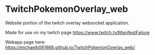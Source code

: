 # TwitchPokemonOverlay_web
Website portion of the twitch overlay websocket application.

Made for use on my twitch page https://www.twitch.tv/ManifestFailure

Webapp page here: https://michaelb081988.github.io/TwitchPokemonOverlay_web/
